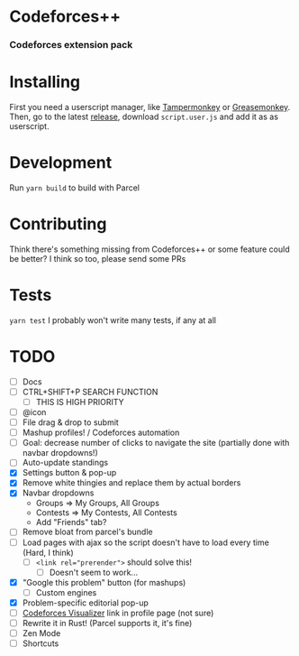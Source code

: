 # Codeforces++
### Codeforces extension pack

# Installing
First you need a userscript manager, like [Tampermonkey](https://www.tampermonkey.net) or [Greasemonkey](https://addons.mozilla.org/en-US/firefox/addon/greasemonkey/). Then, go to the latest [release](https://github.com/LeoRiether/CodeforcesPP/releases/), download `script.user.js` and add it as as userscript.

# Development
Run `yarn build` to build with Parcel

# Contributing
Think there's something missing from Codeforces++ or some feature could be better? I think so too, please send some PRs

# Tests
`yarn test`
I probably won't write many tests, if any at all

# TODO
+ [ ] Docs
+ [ ] CTRL+SHIFT+P SEARCH FUNCTION
  + [ ] THIS IS HIGH PRIORITY
+ [ ] @icon
+ [ ] File drag & drop to submit
+ [ ] Mashup profiles! / Codeforces automation
+ [ ] Goal: decrease number of clicks to navigate the site (partially done with navbar dropdowns!)
+ [ ] Auto-update standings
+ [x] Settings button & pop-up
+ [x] Remove white thingies and replace them by actual borders
+ [x] Navbar dropdowns
    + Groups => My Groups, All Groups
    + Contests => My Contests, All Contests
    + Add "Friends" tab?
+ [ ] Remove bloat from parcel's bundle
+ [ ] Load pages with ajax so the script doesn't have to load every time (Hard, I think)
  + [ ] `<link rel="prerender">` should solve this!
    + [ ] Doesn't seem to work...
+ [x] "Google this problem" button (for mashups)
  + [ ] Custom engines
+ [x] Problem-specific editorial pop-up
+ [ ] [Codeforces Visualizer](https://cfviz.netlify.com/index.html) link in profile page (not sure)
+ [ ] Rewrite it in Rust! (Parcel supports it, it's fine)
+ [ ] Zen Mode
+ [ ] Shortcuts